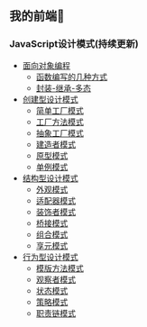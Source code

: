 ## 我的前端🐘


### JavaScript设计模式(持续更新)
- <a href="javascript:;">面向对象编程</a>
    - [函数编写的几种方式](https://github.com/angelasubi/design-patterns/blob/master/demo1/1.js)
    - [封装-继承-多态](https://github.com/angelasubi/design-patterns/blob/master/demo1/2.js)
- <a href="javascript:;">创建型设计模式</a>
    - [简单工厂模式](https://github.com/angelasubi/design-patterns/blob/master/demo2/1.js)
    - [工厂方法模式](https://github.com/angelasubi/design-patterns/blob/master/demo2/2.js)
    - [抽象工厂模式](https://github.com/angelasubi/design-patterns/blob/master/demo2/3.js)
    - [建造者模式](https://github.com/angelasubi/design-patterns/blob/master/demo2/4.js)
    - [原型模式](https://github.com/angelasubi/design-patterns/blob/master/demo2/5.js)
    - [单例模式](https://github.com/angelasubi/design-patterns/blob/master/demo2/6.js)
- <a href="javascript:;">结构型设计模式</a>
    - [外观模式](https://github.com/angelasubi/design-patterns/blob/master/demo3/1.js)
    - [适配器模式](https://github.com/angelasubi/design-patterns/blob/master/demo3/2.js)
    - [装饰者模式](https://github.com/angelasubi/design-patterns/blob/master/demo3/3.js)
    - [桥接模式](https://github.com/angelasubi/design-patterns/blob/master/demo3/4.js)
    - [组合模式](https://github.com/angelasubi/design-patterns/blob/master/demo3/5.js)
    - [享元模式](https://github.com/angelasubi/design-patterns/blob/master/demo3/6.js)
- <a href="javascript:;">行为型设计模式</a>
    - [模版方法模式](https://github.com/angelasubi/design-patterns/blob/master/demo4/1.js)
    - [观察者模式](https://github.com/angelasubi/design-patterns/blob/master/demo4/2.js)
    - [状态模式](https://github.com/angelasubi/design-patterns/blob/master/demo4/3.js)
    - [策略模式](https://github.com/angelasubi/design-patterns/blob/master/demo4/4.js)
    - [职责链模式](https://github.com/angelasubi/design-patterns/blob/master/demo4/5.js)

